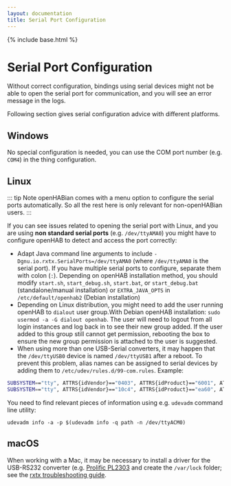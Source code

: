```yaml
---
layout: documentation
title: Serial Port Configuration
---
```


{% include base.html %}

# Serial Port Configuration

Without correct configuration, bindings using serial devices might not be able to open the serial port for communication, and you will see an error message in the logs.

Following section gives serial configuration advice with different platforms.

## Windows

No special configuration is needed, you can use the COM port number (e.g. `COM4`) in the thing configuration.

## Linux

::: tip Note
openHABian comes with a menu option to configure the serial ports automatically. So all the rest here is only relevant for non-openHABian users.
:::

If you can see issues related to opening the serial port with Linux, and you are using **non standard serial ports** (e.g. `/dev/ttyAMA0`) you might have to configure openHAB to detect and access the port correctly:

* Adapt Java command line arguments to include `-Dgnu.io.rxtx.SerialPorts=/dev/ttyAMA0` (where `/dev/ttyAMA0` is the serial port). If you have multiple serial ports to configure, separate them with colon (`:`). Depending on openHAB installation method, you should modify `start.sh`, `start_debug.sh`, `start.bat`, or  `start_debug.bat` (standalone/manual installation) or `EXTRA_JAVA_OPTS` in `/etc/default/openhab2` (Debian installation)
* Depending on Linux distribution, you might need to add the user running openHAB to `dialout` user group.With Debian openHAB installation: `sudo usermod -a -G dialout openhab`. The user will need to logout from all login instances and log back in to see their new group added. If the user added to this group still cannot get permission, rebooting the box to ensure the new group permission is attached to the user is suggested.
* When using more than one USB-Serial converters, it may happen that the `/dev/ttyUSB0` device is named `/dev/ttyUSB1` after a reboot. To prevent this problem, alias names can be assigned to serial devices by adding them to `/etc/udev/rules.d/99-com.rules`. Example:

```bash
SUBSYSTEM=="tty", ATTRS{idVendor}=="0403", ATTRS{idProduct}=="6001", ATTRS{serial}=="AE01F0PD", SYMLINK+="ttyMySensors"
SUBSYSTEM=="tty", ATTRS{idVendor}=="10c4", ATTRS{idProduct}=="ea60", ATTRS{serial}=="0001", SYMLINK+="ttyCulStick"
```

You need to find relevant pieces of information using e.g. `udevadm` command line utility:

```
udevadm info -a -p $(udevadm info -q path -n /dev/ttyACM0)
```

## macOS

When working with a Mac, it may be necessary to install a driver for the USB-RS232 converter (e.g. [Prolific PL2303](http://www.prolific.com.tw/us/showproduct.aspx?p_id=229&pcid=41) and create the `/var/lock` folder; see the [rxtx troubleshooting guide](http://rxtx.qbang.org/wiki/index.php/Trouble_shooting#Mac_OS_X_users).
